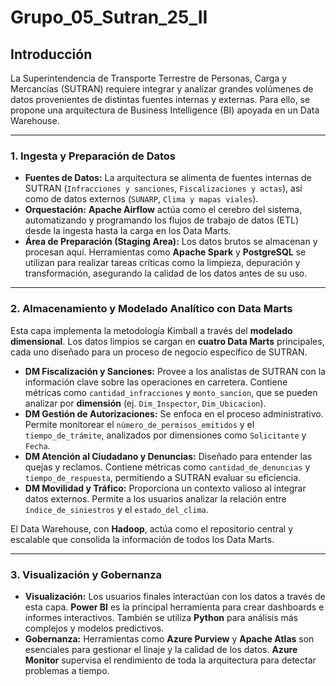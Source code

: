 # Grupo_05_Sutran_25_II

## Introducción

La Superintendencia de Transporte Terrestre de Personas, Carga y Mercancías (SUTRAN) requiere integrar y analizar grandes volúmenes de datos provenientes de distintas fuentes internas y externas. Para ello, se propone una arquitectura de Business Intelligence (BI) apoyada en un Data Warehouse.

---

### 1. Ingesta y Preparación de Datos

* **Fuentes de Datos:** La arquitectura se alimenta de fuentes internas de SUTRAN (`Infracciones y sanciones`, `Fiscalizaciones y actas`), así como de datos externos (`SUNARP`, `Clima y mapas viales`).
* **Orquestación:** **Apache Airflow** actúa como el cerebro del sistema, automatizando y programando los flujos de trabajo de datos (ETL) desde la ingesta hasta la carga en los Data Marts.
* **Área de Preparación (Staging Area):** Los datos brutos se almacenan y procesan aquí. Herramientas como **Apache Spark** y **PostgreSQL** se utilizan para realizar tareas críticas como la limpieza, depuración y transformación, asegurando la calidad de los datos antes de su uso.

---

### 2. Almacenamiento y Modelado Analítico con Data Marts

Esta capa implementa la metodología Kimball a través del **modelado dimensional**. Los datos limpios se cargan en **cuatro Data Marts** principales, cada uno diseñado para un proceso de negocio específico de SUTRAN.

* **DM Fiscalización y Sanciones:** Provee a los analistas de SUTRAN con la información clave sobre las operaciones en carretera. Contiene métricas como `cantidad_infracciones` y `monto_sancion`, que se pueden analizar por **dimensión** (ej. `Dim_Inspector`, `Dim_Ubicacion`).
* **DM Gestión de Autorizaciones:** Se enfoca en el proceso administrativo. Permite monitorear el `número_de_permisos_emitidos` y el `tiempo_de_trámite`, analizados por dimensiones como `Solicitante` y `Fecha`.
* **DM Atención al Ciudadano y Denuncias:** Diseñado para entender las quejas y reclamos. Contiene métricas como `cantidad_de_denuncias` y `tiempo_de_respuesta`, permitiendo a SUTRAN evaluar su eficiencia.
* **DM Movilidad y Tráfico:** Proporciona un contexto valioso al integrar datos externos. Permite a los usuarios analizar la relación entre `índice_de_siniestros` y el `estado_del_clima`.

El Data Warehouse, con **Hadoop**, actúa como el repositorio central y escalable que consolida la información de todos los Data Marts.

---

### 3. Visualización y Gobernanza

* **Visualización:** Los usuarios finales interactúan con los datos a través de esta capa. **Power BI** es la principal herramienta para crear dashboards e informes interactivos. También se utiliza **Python** para análisis más complejos y modelos predictivos.
* **Gobernanza:** Herramientas como **Azure Purview** y **Apache Atlas** son esenciales para gestionar el linaje y la calidad de los datos. **Azure Monitor** supervisa el rendimiento de toda la arquitectura para detectar problemas a tiempo.
